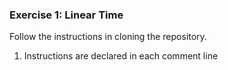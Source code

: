 ### Exercise 1: Linear Time

Follow the instructions in cloning the repository.
1. Instructions are declared in each comment line
